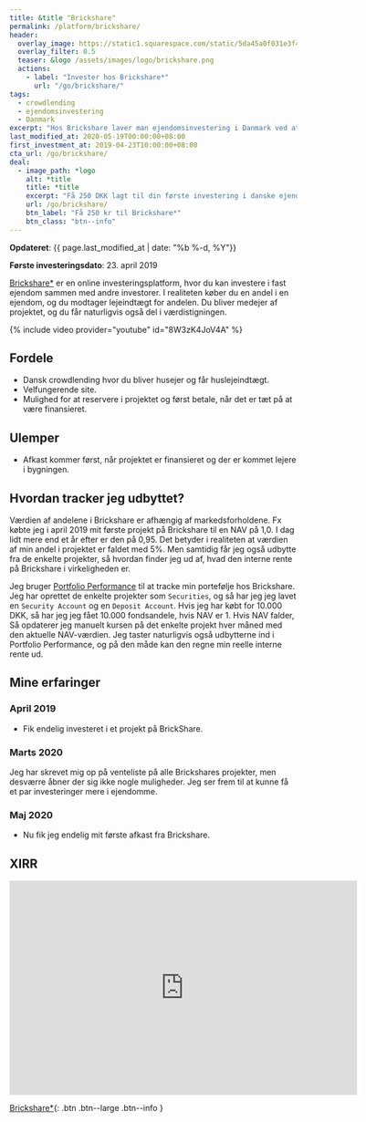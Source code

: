```yaml
---
title: &title "Brickshare"
permalink: /platform/brickshare/
header:
  overlay_image: https://static1.squarespace.com/static/5da45a0f031e3f42fb490ae1/5da45d33bc05e525b7c2ac89/5e998f061f79016c419f2c03/1587134005508/cover.png?format=2500w
  overlay_filter: 0.5
  teaser: &logo /assets/images/logo/brickshare.png
  actions:
    - label: "Invester hos Brickshare*"
      url: "/go/brickshare/"
tags:
  - crowdlending
  - ejendomsinvestering
  - Danmark
excerpt: "Hos Brickshare laver man ejendomsinvestering i Danmark ved at købe andele af ejendomme, hvor man så får udlejningsindtægter og værdistigninger af ejendommene."
last_modified_at: 2020-05-19T00:00:00+08:00
first_investment_at: 2019-04-23T10:00:00+08:00
cta_url: /go/brickshare/
deal:
  - image_path: *logo
    alt: *title
    title: *title
    excerpt: "Få 250 DKK lagt til din første investering i danske ejendomme på Brickshare med lejeindtægter."
    url: /go/brickshare/
    btn_label: "Få 250 kr til Brickshare*"
    btn_class: "btn--info"
---
```


**Opdateret**: {{ page.last_modified_at | date: "%b %-d, %Y"}}

**Første investeringsdato**: 23. april 2019  

[Brickshare\*](/go/brickshare/) er en online investeringsplatform, hvor du kan investere i fast ejendom sammen med andre investorer. I realiteten køber du en andel i en ejendom, og du modtager lejeindtægt for andelen. Du bliver medejer af projektet, og du får naturligvis også del i værdistigningen.

{% include video provider="youtube" id="8W3zK4JoV4A" %}

## Fordele

- Dansk crowdlending hvor du bliver husejer og får huslejeindtægt.
- Velfungerende site.
- Mulighed for at reservere i projektet og først betale, når det er tæt på at være finansieret.

## Ulemper

- Afkast kommer først, når projektet er finansieret og der er kommet lejere i bygningen.

## Hvordan tracker jeg udbyttet?

Værdien af andelene i Brickshare er afhængig af markedsforholdene. Fx købte jeg i april 2019 mit første projekt på Brickshare til en NAV på 1,0. I dag lidt mere end et år efter er den på 0,95. Det betyder i realiteten at værdien af min andel i projektet er faldet med 5%. Men samtidig får jeg også udbytte fra de enkelte projekter, så hvordan finder jeg ud af, hvad den interne rente på Brickshare i virkeligheden er.

Jeg bruger [Portfolio Performance](/hvordan-tracker-jeg-min-portefolje/) til at tracke min portefølje hos Brickshare. Jeg har oprettet de enkelte projekter som `Securities`, og så har jeg jeg lavet en `Security Account` og en `Deposit Account`. Hvis jeg har købt for 10.000 DKK, så har jeg jeg fået 10.000 fondsandele, hvis NAV er 1. Hvis NAV falder, Så opdaterer jeg manuelt kursen på det enkelte projekt hver måned med den aktuelle NAV-værdien. Jeg taster naturligvis også udbytterne ind i Portfolio Performance, og på den måde kan den regne min reelle interne rente ud.

## Mine erfaringer

### April 2019

- Fik endelig investeret i et projekt på BrickShare.

### Marts 2020

Jeg har skrevet mig op på venteliste på alle Brickshares projekter, men desværre åbner der sig ikke nogle muligheder. Jeg ser frem til at kunne få et par investeringer mere i ejendomme.

### Maj 2020

- Nu fik jeg endelig mit første afkast fra Brickshare.

## XIRR

<iframe width="609" height="376" seamless frameborder="0" scrolling="no" src="https://docs.google.com/spreadsheets/d/e/2PACX-1vQKZZbdj1cM5A4yCXjtjhxowXHoMhioXI-OR-mEPmmGgqQhcSr250VUM8SGVvRkWZziWUYleizmqAC2/pubchart?oid=541432533&amp;format=image"></iframe>

[Brickshare\*](/go/brickshare/){: .btn .btn--large .btn--info }
